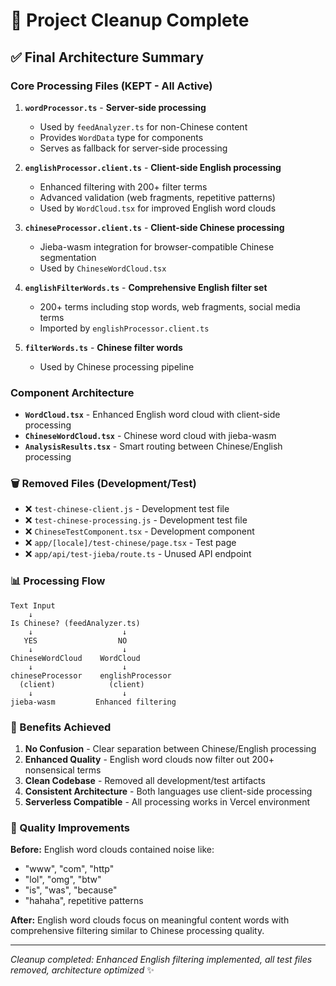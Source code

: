 # 🧹 Project Cleanup Complete

## ✅ **Final Architecture Summary**

### **Core Processing Files (KEPT - All Active)**

1. **`wordProcessor.ts`** - **Server-side processing**

   - Used by `feedAnalyzer.ts` for non-Chinese content
   - Provides `WordData` type for components
   - Serves as fallback for server-side processing

2. **`englishProcessor.client.ts`** - **Client-side English processing**

   - Enhanced filtering with 200+ filter terms
   - Advanced validation (web fragments, repetitive patterns)
   - Used by `WordCloud.tsx` for improved English word clouds

3. **`chineseProcessor.client.ts`** - **Client-side Chinese processing**

   - Jieba-wasm integration for browser-compatible Chinese segmentation
   - Used by `ChineseWordCloud.tsx`

4. **`englishFilterWords.ts`** - **Comprehensive English filter set**

   - 200+ terms including stop words, web fragments, social media terms
   - Imported by `englishProcessor.client.ts`

5. **`filterWords.ts`** - **Chinese filter words**
   - Used by Chinese processing pipeline

### **Component Architecture**

- **`WordCloud.tsx`** - Enhanced English word cloud with client-side processing
- **`ChineseWordCloud.tsx`** - Chinese word cloud with jieba-wasm
- **`AnalysisResults.tsx`** - Smart routing between Chinese/English processing

### **🗑️ Removed Files (Development/Test)**

- ❌ `test-chinese-client.js` - Development test file
- ❌ `test-chinese-processing.js` - Development test file
- ❌ `ChineseTestComponent.tsx` - Development component
- ❌ `app/[locale]/test-chinese/page.tsx` - Test page
- ❌ `app/api/test-jieba/route.ts` - Unused API endpoint

### **📊 Processing Flow**

```
Text Input
    ↓
Is Chinese? (feedAnalyzer.ts)
    ↓                    ↓
   YES                  NO
    ↓                    ↓
ChineseWordCloud    WordCloud
    ↓                    ↓
chineseProcessor    englishProcessor
  (client)            (client)
    ↓                    ↓
jieba-wasm         Enhanced filtering
```

### **🎯 Benefits Achieved**

1. **No Confusion** - Clear separation between Chinese/English processing
2. **Enhanced Quality** - English word clouds now filter out 200+ nonsensical terms
3. **Clean Codebase** - Removed all development/test artifacts
4. **Consistent Architecture** - Both languages use client-side processing
5. **Serverless Compatible** - All processing works in Vercel environment

### **🔧 Quality Improvements**

**Before:** English word clouds contained noise like:

- "www", "com", "http"
- "lol", "omg", "btw"
- "is", "was", "because"
- "hahaha", repetitive patterns

**After:** English word clouds focus on meaningful content words with comprehensive filtering similar to Chinese processing quality.

---

_Cleanup completed: Enhanced English filtering implemented, all test files removed, architecture optimized_ ✨
